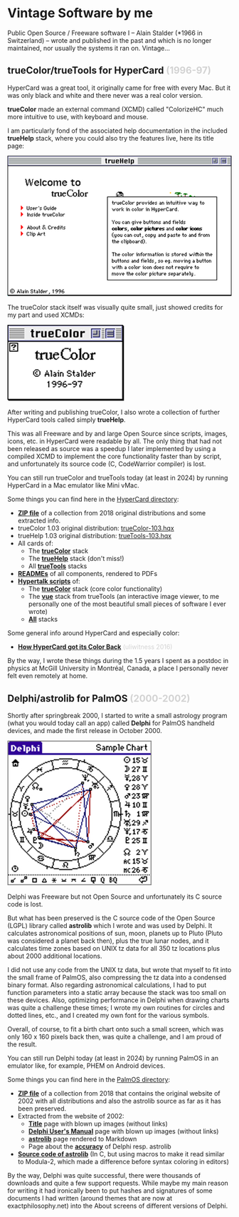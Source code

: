 # Vintage Software by me

Public Open Source / Freeware software I –
Alain Stalder (*1966 in Switzerland) –
wrote and published in the past
and which is no longer maintained,
nor usually the systems it ran on.
Vintage…

## trueColor/trueTools for HyperCard <span style="color:lightgray">(1996-97)</span>

HyperCard was a great tool, it originally came for free with every Mac.
But it was only black and white and there never was a real color version.

**trueColor** made an external command (XCMD) called "ColorizeHC"
much more intuitive to use,
with keyboard and mouse.

I am particularly fond of the associated help documentation
in the included **trueHelp** stack,
where you could also try the features live,
here its title page:

![image](trueHelp.jpg)

The trueColor stack itself was visually quite small,
just showed credits for my part and used XCMDs:

![image](trueColor.jpg)

After writing and publishing trueColor,
I also wrote a collection of further HyperCard tools
called simply **trueHelp**.

This was all Freeware
and by and large Open Source
since scripts, images, icons, etc. in HyperCard
were readable by all.
The only thing that had not been released as source
was a speedup I later implemented by using a compiled XCMD
to implement the core functionality faster than by script,
and unfortunately its source code (C, CodeWarrior compiler) is lost.

You can still run trueColor and trueTools today (at least in 2024)
by running HyperCard in a Mac emulator like Mini vMac.

Some things you can find here in the [HyperCard directory](HyperCard):

* [**ZIP file**](HyperCard/collections/trueColor-trueTools-collection-2018.zip)
  of a collection from 2018 original distributions and some extracted info.
* trueColor 1.03 original distribution: [trueColor-103.hqx](HyperCard/distro/trueColor-103.hqx)
* trueHelp 1.03 original distribution: [trueTools-103.hqx](HyperCard/distro/trueTools-103.hqx)
* All cards of:
  * The [**trueColor**](HyperCard/cards/trueColor.md) stack
  * The [**trueHelp**](HyperCard/cards/trueHelp.md) stack (don't miss!)
  * All [**trueTools**](HyperCard/cards/trueTools.md) stacks
* [**READMEs**](HyperCard/READMEs) of all components, rendered to PDFs
* [**Hypertalk scripts**](HyperCard/HyperTalk) of:
  * The [**trueColor**](HyperCard/HyperTalk/trueColor.md) stack (core color functionality)
  * The [**vue**](HyperCard/HyperTalk/trueTools-vue.md) stack from trueTools
    (an interactive image viewer, to me personally
    one of the most beautiful small pieces of software I ever wrote)
  * [**All**](HyperCard/HyperTalk) stacks

Some general info around HyperCard and especially color:

* [**How HyperCard got its Color Back**](https://orangejuiceliberationfront.com/how-hypercard-got-its-color-back/) <span style="color:lightgray">(uliwitness 2016)</span>

By the way, I wrote these things during the 1.5 years
I spent as a postdoc in physics at McGill University in Montréal, Canada,
a place I personally never felt even remotely at home.

## Delphi/astrolib for PalmOS <span style="color:lightgray">(2000-2002)</span>

Shortly after springbreak 2000,
I started to write a small astrology program
(what you would today call an app)
called **Delphi** for PalmOS handheld devices,
and made the first release in October 2000.

![image](delphi.jpg)

Delphi was Freeware but not Open Source
and unfortunately its C source code is lost.

But what has been preserved is the C source code
of the Open Source (LGPL) library called **astrolib**
which I wrote and was used by Delphi.
It calculates astronomical positions of
sun, moon, planets up to Pluto
(Pluto was considered a planet back then),
plus the true lunar nodes,
and it calculates time zones based on
UNIX tz data for all 350 tz locations
plus about 2000 additional locations.

I did not use any code from the UNIX tz data,
but wrote that myself to fit into the small frame of PalmOS,
also compressing the tz data into a condensed binary format.
Also regarding astronomical calculations,
I had to put function parameters into a static array
because the stack was too small on these devices.
Also, optimizing performance in Delphi when drawing charts
was quite a challenge these times;
I wrote my own routines for circles and dotted lines, etc.,
and I created my own font for the various symbols.

Overall, of course, to fit a birth chart onto such a small screen,
which was only 160 x 160 pixels back then, was quite a challenge,
and I am proud of the result.

You can still run Delphi today (at least in 2024)
by running PalmOS in an emulator like, for example,
PHEM on Android devices.

Some things you can find here in the [PalmOS directory](PalmOS):

* [**ZIP file**](PalmOS/collections/Delphi-astrolib-collection-2018.zip)
  of a collection from 2018 that
  contains the original website of 2002 with all distributions
  and also the astrolib source as far as it has been preserved.
* Extracted from the website of 2002:
  * [**Title**](PalmOS/web/index.md) page with blown up images (without links)
  * [**Delphi User's Manual**](PalmOS/web/delphi.md) page with blown up images (without links)
  * [**astrolib**](PalmOS/web/astrolib.md) page rendered to Markdown
  * Page about the [**accuracy**](PalmOS/web/accuracy.md) of Delphi resp. astrolib
* [**Source code of astrolib**](PalmOS/source/astrolib)
  (In C, but using macros to make it read similar to Modula-2,
  which made a difference before syntax coloring in editors)

By the way, Delphi was quite successful,
there were thousands of downloads and quite a few support requests.
While maybe my main reason for writing it had ironically been
to put hashes and signatures of some documents I had written
(around themes that are now at exactphilosophy.net)
into the About screens of different versions of Delphi.
